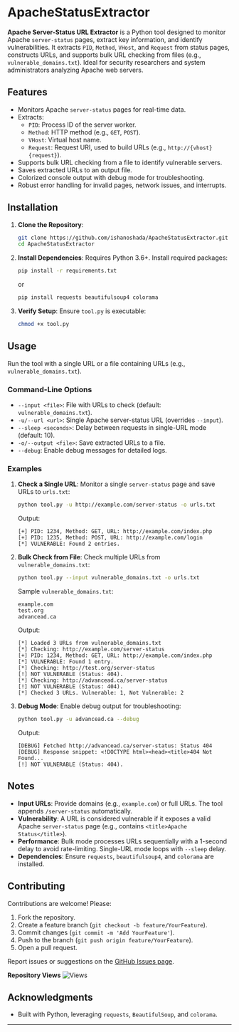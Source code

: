 # ApacheStatusExtractor

**Apache Server-Status URL Extractor** is a Python tool designed to monitor Apache `server-status` pages, extract key information, and identify vulnerabilities. It extracts `PID`, `Method`, `VHost`, and `Request` from status pages, constructs URLs, and supports bulk URL checking from files (e.g., `vulnerable_domains.txt`). Ideal for security researchers and system administrators analyzing Apache web servers.


## Features
- Monitors Apache `server-status` pages for real-time data.
- Extracts:
  - `PID`: Process ID of the server worker.
  - `Method`: HTTP method (e.g., `GET`, `POST`).
  - `VHost`: Virtual host name.
  - `Request`: Request URI, used to build URLs (e.g., `http://{vhost}{request}`).
- Supports bulk URL checking from a file to identify vulnerable servers.
- Saves extracted URLs to an output file.
- Colorized console output with debug mode for troubleshooting.
- Robust error handling for invalid pages, network issues, and interrupts.

## Installation

1. **Clone the Repository**:
   ```bash
   git clone https://github.com/ishanoshada/ApacheStatusExtractor.git
   cd ApacheStatusExtractor
   ```

2. **Install Dependencies**:
   Requires Python 3.6+. Install required packages:
   ```bash
   pip install -r requirements.txt
   ```
   or
   ```bash
   pip install requests beautifulsoup4 colorama 
   ```

3. **Verify Setup**:
   Ensure `tool.py` is executable:
   ```bash
   chmod +x tool.py
   ```

## Usage

Run the tool with a single URL or a file containing URLs (e.g., `vulnerable_domains.txt`).

### Command-Line Options
- `--input <file>`: File with URLs to check (default: `vulnerable_domains.txt`).
- `-u/--url <url>`: Single Apache server-status URL (overrides `--input`).
- `--sleep <seconds>`: Delay between requests in single-URL mode (default: 10).
- `-o/--output <file>`: Save extracted URLs to a file.
- `--debug`: Enable debug messages for detailed logs.

### Examples

1. **Check a Single URL**:
   Monitor a single `server-status` page and save URLs to `urls.txt`:
   ```bash
   python tool.py -u http://example.com/server-status -o urls.txt
   ```

   Output:
   ```
   [+] PID: 1234, Method: GET, URL: http://example.com/index.php
   [+] PID: 1235, Method: POST, URL: http://example.com/login
   [*] VULNERABLE: Found 2 entries.
   ```

2. **Bulk Check from File**:
   Check multiple URLs from `vulnerable_domains.txt`:
   ```bash
   python tool.py --input vulnerable_domains.txt -o urls.txt
   ```

   Sample `vulnerable_domains.txt`:
   ```
   example.com
   test.org
   advancead.ca
   ```

   Output:
   ```
   [*] Loaded 3 URLs from vulnerable_domains.txt
   [*] Checking: http://example.com/server-status
   [+] PID: 1234, Method: GET, URL: http://example.com/index.php
   [*] VULNERABLE: Found 1 entry.
   [*] Checking: http://test.org/server-status
   [!] NOT VULNERABLE (Status: 404).
   [*] Checking: http://advancead.ca/server-status
   [!] NOT VULNERABLE (Status: 404).
   [*] Checked 3 URLs. Vulnerable: 1, Not Vulnerable: 2
   ```

3. **Debug Mode**:
   Enable debug output for troubleshooting:
   ```bash
   python tool.py -u advancead.ca --debug
   ```

   Output:
   ```
   [DEBUG] Fetched http://advancead.ca/server-status: Status 404
   [DEBUG] Response snippet: <!DOCTYPE html><head><title>404 Not Found...
   [!] NOT VULNERABLE (Status: 404).
   ```

## Notes
- **Input URLs**: Provide domains (e.g., `example.com`) or full URLs. The tool appends `/server-status` automatically.
- **Vulnerability**: A URL is considered vulnerable if it exposes a valid Apache `server-status` page (e.g., contains `<title>Apache Status</title>`).
- **Performance**: Bulk mode processes URLs sequentially with a 1-second delay to avoid rate-limiting. Single-URL mode loops with `--sleep` delay.
- **Dependencies**: Ensure `requests`, `beautifulsoup4`, and `colorama` are installed.

## Contributing
Contributions are welcome! Please:
1. Fork the repository.
2. Create a feature branch (`git checkout -b feature/YourFeature`).
3. Commit changes (`git commit -m 'Add YourFeature'`).
4. Push to the branch (`git push origin feature/YourFeature`).
5. Open a pull request.

Report issues or suggestions on the [GitHub Issues page](https://github.com/ishanoshada/ApacheStatusExtractor/issues).


**Repository Views** ![Views](https://profile-counter.glitch.me/apache-status/count.svg)

## Acknowledgments
- Built with Python, leveraging `requests`, `BeautifulSoup`, and `colorama`.
---


